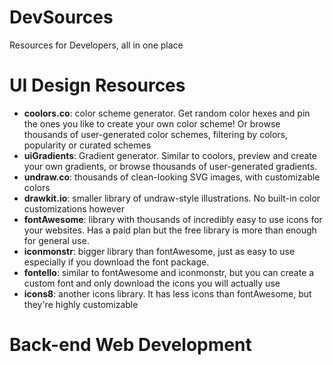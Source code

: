 # DevSources
Resources for Developers, all in one place

# UI Design Resources
* __coolors.co__: color scheme generator. Get random color hexes and pin the ones you like to create your own color scheme! Or browse thousands of user-generated color schemes, filtering by colors, popularity or curated schemes
* __uiGradients__: Gradient generator. Similar to coolors, preview and create your own gradients, or browse thousands of user-generated gradients.
* __undraw.co__: thousands of clean-looking SVG images, with customizable colors
* __drawkit.io__: smaller library of undraw-style illustrations. No built-in color customizations however
* __fontAwesome__: library with thousands of incredibly easy to use icons for your websites. Has a paid plan but the free library is more than enough for general use.
* __iconmonstr__: bigger library than fontAwesome, just as easy to use especially if you download the font package.
* __fontello__: similar to fontAwesome and iconmonstr, but you can create a custom font and only download the icons you will actually use
* __icons8__: another icons library. It has less icons than fontAwesome, but they're highly customizable

# Back-end Web Development
